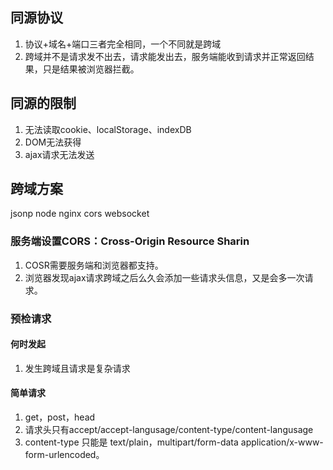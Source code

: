 ## 同源协议
1. 协议+域名+端口三者完全相同，一个不同就是跨域
2. 跨域并不是请求发不出去，请求能发出去，服务端能收到请求并正常返回结果，只是结果被浏览器拦截。
## 同源的限制
1. 无法读取cookie、localStorage、indexDB
2. DOM无法获得
3. ajax请求无法发送
## 跨域方案
jsonp node nginx cors websocket
### 服务端设置CORS：Cross-Origin Resource Sharin
1. COSR需要服务端和浏览器都支持。
2. 浏览器发现ajax请求跨域之后么久会添加一些请求头信息，又是会多一次请求。
### 预检请求
#### 何时发起
1. 发生跨域且请求是复杂请求
#### 简单请求
1. get，post，head
2. 请求头只有accept/accept-langusage/content-type/content-langusage
3. content-type 只能是 text/plain，multipart/form-data application/x-www-form-urlencoded。

